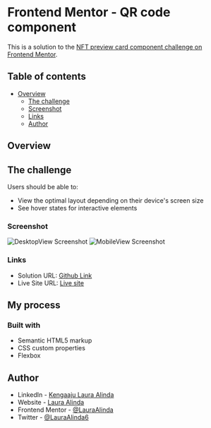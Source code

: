 # Frontend Mentor - QR code component


This is a solution to the [NFT preview card component challenge on Frontend Mentor](https://www.frontendmentor.io/challenges/nft-preview-card-component-SbdUL_w0U). 

## Table of contents

- [Overview](#overview)
  - [The challenge](#the-challenge)
  - [Screenshot](#screenshot)
  - [Links](#links)
  - [Author](#author)

## Overview
  
## The challenge
Users should be able to:

- View the optimal layout depending on their device's screen size
- See hover states for interactive elements

### Screenshot

![DesktopView Screenshot](.../web.png)
![MobileView Screenshot](.../mobile.png)

### Links

- Solution URL: [Github Link](https://github.com/Lauraalinda/Front-end-mentor-challenge-nft-preview-card-component-)
- Live Site URL: [Live site](https://comfy-twilight-eb2d53.netlify.app)

## My process

### Built with

- Semantic HTML5 markup
- CSS custom properties
- Flexbox

## Author

- LinkedIn - [Kengaaju Laura Alinda](https://www.linkedin.com/in/kengaaju-laura-alinda-12b139231/)
- Website - [Laura Alinda](https://poetic-narwhal-715626.netlify.app/)
- Frontend Mentor - [@LauraAlinda](https://www.frontendmentor.io/profile/LauraAlinda)
- Twitter - [@LauraAlinda6](https://www.twitter.com/LauraAlinda6)


